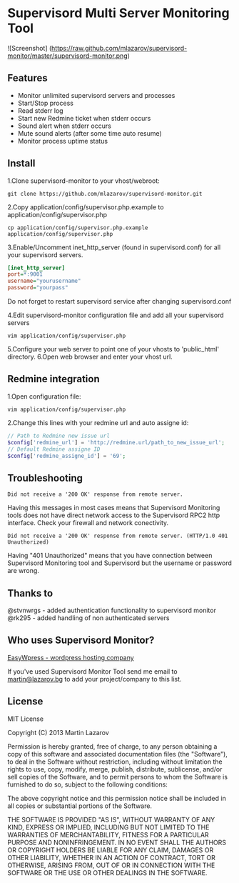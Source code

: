 # Supervisord Multi Server Monitoring Tool

![Screenshot] (https://raw.github.com/mlazarov/supervisord-monitor/master/supervisord-monitor.png)

## Features

* Monitor unlimited supervisord servers and processes
* Start/Stop process
* Read stderr log
* Start new Redmine ticket when stderr occurs
* Sound alert when stderr occurs
* Mute sound alerts (after some time auto resume)
* Monitor process uptime status

## Install

1.Clone supervisord-monitor to your vhost/webroot:
```
git clone https://github.com/mlazarov/supervisord-monitor.git
```

2.Copy application/config/supervisor.php.example to application/config/supervisor.php
```
cp application/config/supervisor.php.example application/config/supervisor.php
```

3.Enable/Uncomment inet_http_server (found in supervisord.conf) for all your supervisord servers.
```ini
[inet_http_server]
port=*:9001
username="yourusername"
password="yourpass"
```
Do not forget to restart supervisord service after changing supervisord.conf

4.Edit supervisord-monitor configuration file and add all your supervisord servers
```
vim application/config/supervisor.php
```

5.Configure your web server to point one of your vhosts to 'public_html' directory.
6.Open web browser and enter your vhost url.


## Redmine integration
1.Open configuration file:
```
vim application/config/supervisor.php
```
2.Change this lines with your redmine url and auto assigne id:

```php
// Path to Redmine new issue url
$config['redmine_url'] = 'http://redmine.url/path_to_new_issue_url';
// Default Redmine assigne ID
$config['redmine_assigne_id'] = '69';
```

## Troubleshooting
```
Did not receive a '200 OK' response from remote server.
```
Having this messages in most cases means that Supervisord Monitoring tools does not have direct network access to the Supervisord RPC2 http interface. Check your firewall and network conectivity.

```
Did not receive a '200 OK' response from remote server. (HTTP/1.0 401 Unauthorized)
```
Having "401 Unauthorized" means that you have connection between Supervisord Monitoring tool and Supervisord but the username or password are wrong.


## Thanks to ##
@stvnwrgs - added authentication functionality to supervisord monitor
@rk295 - added handling of non authenticated servers

## Who uses Supervisord Monitor? ##

[EasyWpress - wordpress hosting company](http://easywpress.com)


If you've used Supervisord Monitor Tool send me email to martin@lazarov.bg to add your project/company to this list.

## License

MIT License

Copyright (C) 2013 Martin Lazarov

Permission is hereby granted, free of charge, to any person obtaining a copy of this software and associated documentation files (the "Software"), to deal in the Software without restriction, including without limitation the rights to use, copy, modify, merge, publish, distribute, sublicense, and/or sell copies of the Software, and to permit persons to whom the Software is furnished to do so, subject to the following conditions:

The above copyright notice and this permission notice shall be included in all copies or substantial portions of the Software.

THE SOFTWARE IS PROVIDED "AS IS", WITHOUT WARRANTY OF ANY KIND, EXPRESS OR IMPLIED, INCLUDING BUT NOT LIMITED TO THE WARRANTIES OF MERCHANTABILITY, FITNESS FOR A PARTICULAR PURPOSE AND NONINFRINGEMENT. IN NO EVENT SHALL THE AUTHORS OR COPYRIGHT HOLDERS BE LIABLE FOR ANY CLAIM, DAMAGES OR OTHER LIABILITY, WHETHER IN AN ACTION OF CONTRACT, TORT OR OTHERWISE, ARISING FROM, OUT OF OR IN CONNECTION WITH THE SOFTWARE OR THE USE OR OTHER DEALINGS IN THE SOFTWARE.

